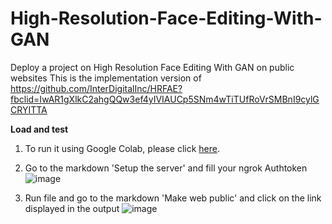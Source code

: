 # High-Resolution-Face-Editing-With-GAN
Deploy a project on High Resolution Face Editing With GAN on public websites
This is the implementation version of https://github.com/InterDigitalInc/HRFAE?fbclid=IwAR1gXlkC2ahgQQw3ef4yIVIAUCp5SNm4wTiTUfRoVrSMBnI9cylGCRYITTA

**Load and test**
  1. To run it using Google Colab, please click [here]([url](https://colab.research.google.com/drive/1fn37fHxR_8PYSJMreqkXCM3i8pj6aMdJ?usp=sharing)https://colab.research.google.com/drive/1fn37fHxR_8PYSJMreqkXCM3i8pj6aMdJ?usp=sharing).
  2. Go to the markdown 'Setup the server' and fill your ngrok Authtoken
    ![image](https://github.com/HatDuaa/High-Resolution-Face-Editing-With-GAN/assets/118889331/bbd6ceb8-4bc3-43d9-b442-66bd16ab4be3)

  3. Run file and go to the markdown 'Make web public' and click on the link displayed in the output
    ![image](https://github.com/HatDuaa/High-Resolution-Face-Editing-With-GAN/assets/118889331/01434d8d-7cf5-4430-93b2-34a474376d99)
